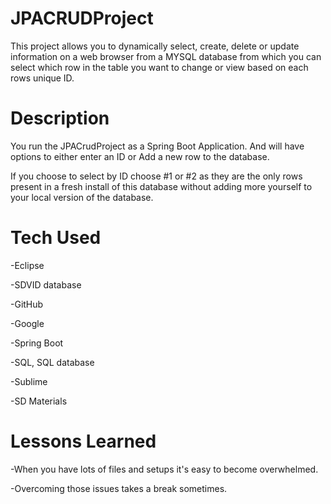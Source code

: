 # JPACRUDProject
This project allows you to dynamically select, create, delete or update information on a web browser from a MYSQL database from which you can select which row in the table you want to change or view based on each rows unique ID. 

# Description
You run the JPACrudProject as a Spring Boot Application. And will have options to either enter an ID or Add a new row to the database.

If you choose to select by ID choose #1 or #2 as they are the only rows present in a fresh install of this database without adding more yourself to your local version of the database.


# Tech Used
-Eclipse

-SDVID database

-GitHub

-Google 

-Spring Boot

-SQL, SQL database

-Sublime

-SD Materials

# Lessons Learned

-When you have lots of files and setups it's easy to become overwhelmed.

-Overcoming those issues takes a break sometimes. 
